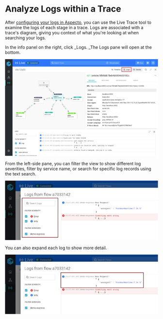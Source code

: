 # Analyze Logs within a Trace

After [configuring your logs in Aspecto](../../send-tracing-data-to-aspecto/aspecto-sdk/nodejs/customize-defaults/configure-logs.md), you can use the Live Trace tool to examine the logs of each stage in a trace. Logs are associated with a trace's diagram, giving you context of what you're looking at when searching your logs.

In the info panel on the right, click _Logs. _The Logs pane will open at the bottom.&#x20;

![](../../.gitbook/assets/logs.png)

From the left-side pane, you can filter the view to show different log severities, filter by service name, or search for specific log records using the text search.

![](../../.gitbook/assets/whatsapp-image-2020-11-09-at-15.09.09-log-2-highlighted-filter-search.jpg)

You can also expand each log to show more detail.

![](../../.gitbook/assets/whatsapp-image-2020-11-09-at-15.09.09-log-2-highlighted.jpg)





